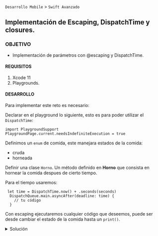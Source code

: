 
`Desarrollo Mobile` > `Swift Avanzado`
	
## Implementación de Escaping, DispatchTime y closures. 

### OBJETIVO 

-  Implementación de parámetros con @escaping y DispatchTime.

#### REQUISITOS 

1. Xcode 11
2. Playgrounds.


#### DESARROLLO

Para implementar este reto es necesario:

Declarar en el playground lo siguiente, esto es para poder utilizar el `DispatchTime`:

```
import PlaygroundSupport
PlaygroundPage.current.needsIndefiniteExecution = true
```

Definimos un `enum` de comida, este manejara estados de la comida:

- cruda
- horneada

Definir una clase `Horno`.
Un método definido en **Horno** que consista en hornear la comida despues de cierto tiempo.

Para el tiempo usaremos:

```
 let time = DispatchTime.now() + .seconds(seconds)
  DispatchQueue.main.asyncAfter(deadline: time) {
    // tu código
  }
```

Con escaping ejecutaremos cualquier código que deseemos, puede ser desde cambiar el estado de la comida hasta un `print()`.

<details>
	<summary>Solución</summary>
	<p> Definiremos un Enum para manejar los estados de la comida, ya sea crudo u horneado. Para poder alterar su valor es necesario utilizar mutating.</p>
	
```
enum Comida {
  	case cruda
  	case horneada
 	mutating func hornear(){
   		self = .horneada
  	}
}
```
	<p> La definición de la clase contendrá una función, esta función tendrá como parámetro un closure pero de tipo @escaping.</p>
	
```
class Horno {
  func hornear(seconds: Int, closure: @escaping ()->()) {
    //...
  }
}
```
	<p> Implementamos el código basado en un DispatchQueue que manejará el tiempo. Dentro de este closure asincrono ejecutaremos nuestro closure. </p>
	
```
let time = DispatchTime.now() + .seconds(seconds)
DispatchQueue.main.asyncAfter(deadline: time) {
  closure()
}
```
	<p> La clase queda definida de la siguiente manera: </p>
```
class Horno {
  func hornear(seconds: Int, closure: @escaping ()->()){
    let time = DispatchTime.now() + .seconds(seconds)
    DispatchQueue.main.asyncAfter(deadline: time) {
      closure()
    }
  }
}
```
	
<p> Finalmente la implementación: </p>

```
var comida = Comida.cruda
var horno = Horno()
horno.hornear(seconds: 5) {
  comida.hornear()
  print("comida \(comida)")
}
```
</details> 
